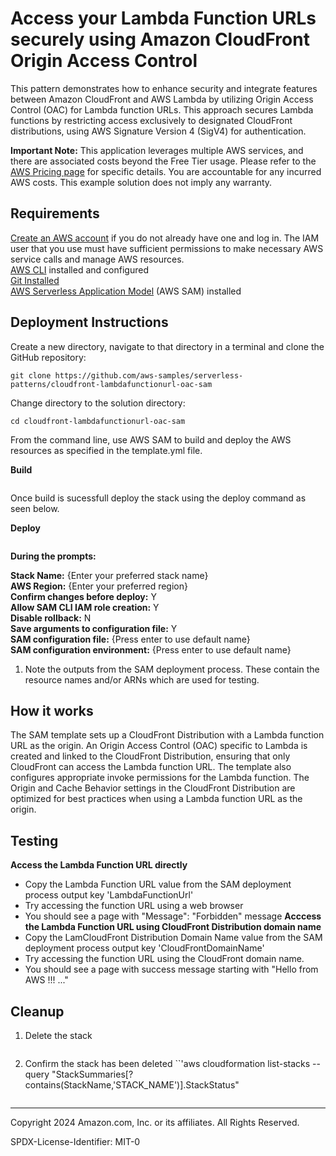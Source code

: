 # Access your Lambda Function URLs securely using Amazon CloudFront Origin Access Control

This pattern demonstrates how to enhance security and integrate features between Amazon CloudFront and AWS Lambda by utilizing Origin Access Control (OAC) for Lambda function URLs. This approach secures Lambda functions by restricting access exclusively to designated CloudFront distributions, using AWS Signature Version 4 (SigV4) for authentication.

**Important Note:** 
This application leverages multiple AWS services, and there are associated costs beyond the Free Tier usage. Please refer to the [AWS Pricing page](https://aws.amazon.com/pricing/) for specific details. You are accountable for any incurred AWS costs. This example solution does not imply any warranty.

## Requirements
[Create an AWS account](https://portal.aws.amazon.com/gp/aws/developer/registration/index.html) if you do not already have one and log in. The IAM user that you use must have sufficient permissions to make necessary AWS service calls and manage AWS resources.  
[AWS CLI](https://docs.aws.amazon.com/cli/latest/userguide/install-cliv2.html) installed and configured  
[Git Installed](https://git-scm.com/book/en/v2/Getting-Started-Installing-Git)  
[AWS Serverless Application Model](https://docs.aws.amazon.com/serverless-application-model/latest/developerguide/serverless-sam-cli-install.html) (AWS SAM) installed

## Deployment Instructions
Create a new directory, navigate to that directory in a terminal and clone the GitHub repository:  
    
    git clone https://github.com/aws-samples/serverless-patterns/cloudfront-lambdafunctionurl-oac-sam

Change directory to the solution directory:  
    
    cd cloudfront-lambdafunctionurl-oac-sam

From the command line, use AWS SAM to build and deploy the AWS resources as specified in the template.yml file.  

**Build**
```sam build
```
Once build is sucessfull deploy the stack using the deploy command as seen below.

**Deploy**
```sam deploy --guided
```
**During the prompts:**  

**Stack Name:** {Enter your preferred stack name}  
**AWS Region:** {Enter your preferred region}  
**Confirm changes before deploy:** Y  
**Allow SAM CLI IAM role creation:** Y  
**Disable rollback:** N  
**Save arguments to configuration file:** Y  
**SAM configuration file:** {Press enter to use default name}  
**SAM configuration environment:** {Press enter to use default name}  


1. Note the outputs from the SAM deployment process. These contain the resource names and/or ARNs which are used for testing.

## How it works

The SAM template sets up a CloudFront Distribution with a Lambda function URL as the origin. An Origin Access Control (OAC) specific to Lambda is created and linked to the CloudFront Distribution, ensuring that only CloudFront can access the Lambda function URL. The template also configures appropriate invoke permissions for the Lambda function. The Origin and Cache Behavior settings in the CloudFront Distribution are optimized for best practices when using a Lambda function URL as the origin.

## Testing

**Access the Lambda Function URL directly**
- Copy the Lambda Function URL value from the SAM deployment process output key 'LambdaFunctionUrl'
- Try accessing the function URL using a web browser
- You should see a page with "Message": "Forbidden" message
**Acccess the Lambda Function URL using CloudFront Distribution domain name**
- Copy the LamCloudFront Distribution Domain Name value from the SAM deployment process output key 'CloudFrontDomainName'
- Try accessing the function URL using the CloudFront domain name.
- You should see a page with success message starting with "Hello from AWS !!! ..."


## Cleanup
 
1. Delete the stack
    ```sam delete
    ```
1. Confirm the stack has been deleted
    ``'aws cloudformation list-stacks --query "StackSummaries[?contains(StackName,'STACK_NAME')].StackStatus"
    ```
----
Copyright 2024 Amazon.com, Inc. or its affiliates. All Rights Reserved.

SPDX-License-Identifier: MIT-0
